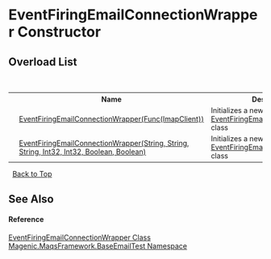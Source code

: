 # EventFiringEmailConnectionWrapper Constructor 
 


## Overload List
&nbsp;<table><tr><th></th><th>Name</th><th>Description</th></tr><tr><td>![Public method](media/pubmethod.gif "Public method")</td><td><a href="#/MAQS_4/Email_AUTOGENERATED/EventFiringEmailConnectionWrapper_Constructor_(Func(ImapClient))">EventFiringEmailConnectionWrapper(Func(ImapClient))</a></td><td>
Initializes a new instance of the <a href="#/MAQS_4/Email_AUTOGENERATED/EventFiringEmailConnectionWrapper_Class">EventFiringEmailConnectionWrapper</a> class</td></tr><tr><td>![Public method](media/pubmethod.gif "Public method")</td><td><a href="#/MAQS_4/Email_AUTOGENERATED/EventFiringEmailConnectionWrapper_Constructor_(String,_String,_String,_Int32,_Int32,_Boolean,_Boolean)">EventFiringEmailConnectionWrapper(String, String, String, Int32, Int32, Boolean, Boolean)</a></td><td>
Initializes a new instance of the <a href="#/MAQS_4/Email_AUTOGENERATED/EventFiringEmailConnectionWrapper_Class">EventFiringEmailConnectionWrapper</a> class</td></tr></table>&nbsp;
<a href="#eventfiringemailconnectionwrapper-constructor">Back to Top</a>

## See Also


#### Reference
<a href="#/MAQS_4/Email_AUTOGENERATED/EventFiringEmailConnectionWrapper_Class">EventFiringEmailConnectionWrapper Class</a><br /><a href="#/MAQS_4/Email_AUTOGENERATED/Magenic-MaqsFramework-BaseEmailTest_Namespace">Magenic.MaqsFramework.BaseEmailTest Namespace</a><br />